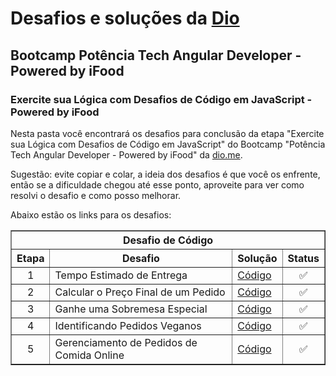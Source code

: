 # Desafios e soluções da [Dio](https://www.dio.me/)

## Bootcamp Potência Tech Angular Developer - Powered by iFood

### Exercite sua Lógica com Desafios de Código em JavaScript - Powered by iFood

Nesta pasta você encontrará os desafios para conclusão da etapa "Exercite sua Lógica com Desafios de Código em JavaScript" do Bootcamp "Potência Tech Angular Developer - Powered by iFood" da [dio.me](https://www.dio.me/).

Sugestão: evite copiar e colar, a ideia dos desafios é que você os enfrente, então se a dificuldade chegou até esse ponto, aproveite para ver como resolvi o desafio e como posso melhorar.

Abaixo estão os links para os desafios:

<div align="left">
	<table border=1>
		<tr>
			<th colspan="4">Desafio de Código</th>
		</tr>
		<tr>
			<th>Etapa</th>
			<th>Desafio</th>
			<th>Solução</th>
			<th>Status</th>
		</tr>
		<tr>
			<td align="center">1</td>
			<td>Tempo Estimado de Entrega</td>
			<td>
				<a href="https://github.com/ANACAPELETTI/DIO/blob/main/Bootcamp%20Gera%C3%A7%C3%A3o%20Tech%20Unimed-BH%20-%20Ci%C3%AAncia%20de%20Dados/Desafios%20Iniciais%20PY%20-%20Unimed-BH/duasTorres.py">
					Código
				</a>
			</td>
			<td align="center">✅</td>
		</tr>
		<tr>
			<td align="center">2</td>
			<td>Calcular o Preço Final de um Pedido</td>
			<td>
				<a href="https://github.com/ANACAPELETTI/DIO/blob/main/Bootcamp%20Gera%C3%A7%C3%A3o%20Tech%20Unimed-BH%20-%20Ci%C3%AAncia%20de%20Dados/Desafios%20Iniciais%20PY%20-%20Unimed-BH/cachorroQuente.py">
					Código
				</a>
			</td>
			<td align="center">✅</td>
		</tr>
		<tr>
			<td align="center">3</td>
			<td>Ganhe uma Sobremesa Especial</td>
			<td>
				<a href="https://github.com/ANACAPELETTI/DIO/blob/main/Bootcamp%20Gera%C3%A7%C3%A3o%20Tech%20Unimed-BH%20-%20Ci%C3%AAncia%20de%20Dados/Desafios%20Iniciais%20PY%20-%20Unimed-BH/calculoViagem.py">
					Código
				</a>
			</td>
			<td align="center">✅</td>
		</tr>
		<tr>
			<td align="center">4</td>
			<td>Identificando Pedidos Veganos</td>
			<td>
				<a href="https://github.com/ANACAPELETTI/DIO/blob/main/Bootcamp%20Gera%C3%A7%C3%A3o%20Tech%20Unimed-BH%20-%20Ci%C3%AAncia%20de%20Dados/Desafios%20Iniciais%20PY%20-%20Unimed-BH/calculoViagem.py">
					Código
				</a>
			</td>
			<td align="center">✅</td>
		</tr>
		<tr>
			<td align="center">5</td>
			<td>Gerenciamento de Pedidos de Comida Online</td>
			<td>
				<a href="https://github.com/ANACAPELETTI/DIO/blob/main/Bootcamp%20Gera%C3%A7%C3%A3o%20Tech%20Unimed-BH%20-%20Ci%C3%AAncia%20de%20Dados/Desafios%20Iniciais%20PY%20-%20Unimed-BH/calculoViagem.py">
					Código
				</a>
			</td>
			<td align="center">✅</td>
		</tr>
	</table>
</div>